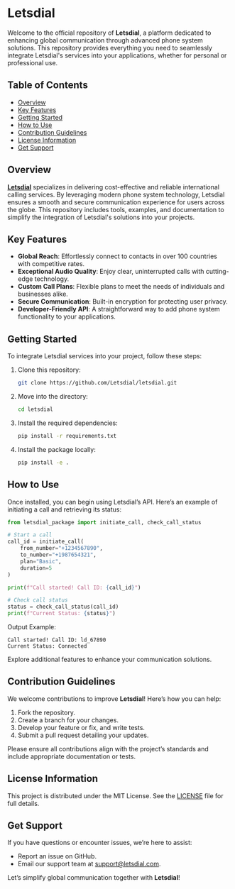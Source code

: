 # Letsdial

Welcome to the official repository of **Letsdial**, a platform dedicated to enhancing global communication through advanced phone system solutions. This repository provides everything you need to seamlessly integrate Letsdial's services into your applications, whether for personal or professional use.

## Table of Contents

- [Overview](#overview)
- [Key Features](#key-features)
- [Getting Started](#getting-started)
- [How to Use](#how-to-use)
- [Contribution Guidelines](#contribution-guidelines)
- [License Information](#license-information)
- [Get Support](#get-support)

## Overview

**[Letsdial](https://www.letsdial.com/)** specializes in delivering cost-effective and reliable international calling services. By leveraging modern phone system technology, Letsdial ensures a smooth and secure communication experience for users across the globe. This repository includes tools, examples, and documentation to simplify the integration of Letsdial's solutions into your projects.

## Key Features

- **Global Reach**: Effortlessly connect to contacts in over 100 countries with competitive rates.
- **Exceptional Audio Quality**: Enjoy clear, uninterrupted calls with cutting-edge technology.
- **Custom Call Plans**: Flexible plans to meet the needs of individuals and businesses alike.
- **Secure Communication**: Built-in encryption for protecting user privacy.
- **Developer-Friendly API**: A straightforward way to add phone system functionality to your applications.

## Getting Started

To integrate Letsdial services into your project, follow these steps:

1. Clone this repository:

    ```bash
    git clone https://github.com/Letsdial/letsdial.git
    ```

2. Move into the directory:

    ```bash
    cd letsdial
    ```

3. Install the required dependencies:

    ```bash
    pip install -r requirements.txt
    ```

4. Install the package locally:

    ```bash
    pip install -e .
    ```

## How to Use

Once installed, you can begin using Letsdial’s API. Here’s an example of initiating a call and retrieving its status:

```python
from letsdial_package import initiate_call, check_call_status

# Start a call
call_id = initiate_call(
    from_number="+1234567890",
    to_number="+1987654321",
    plan="Basic",
    duration=5
)

print(f"Call started! Call ID: {call_id}")

# Check call status
status = check_call_status(call_id)
print(f"Current Status: {status}")
```

Output Example:
```
Call started! Call ID: ld_67890
Current Status: Connected
```

Explore additional features to enhance your communication solutions.

## Contribution Guidelines

We welcome contributions to improve **Letsdial**! Here’s how you can help:

1. Fork the repository.
2. Create a branch for your changes.
3. Develop your feature or fix, and write tests.
4. Submit a pull request detailing your updates.

Please ensure all contributions align with the project’s standards and include appropriate documentation or tests.

## License Information

This project is distributed under the MIT License. See the [LICENSE](LICENSE) file for full details.

## Get Support

If you have questions or encounter issues, we’re here to assist:

- Report an issue on GitHub.
- Email our support team at [support@letsdial.com](mailto:support@letsdial.com).

Let’s simplify global communication together with **Letsdial**! 
